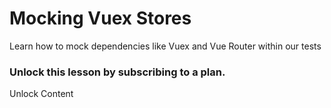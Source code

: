 # Mocking Vuex Stores

Learn how to mock dependencies like Vuex and Vue Router within our tests

### Unlock this lesson by subscribing to a plan.

Unlock Content